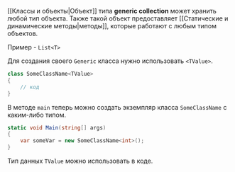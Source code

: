 
[[Классы и объекты|Объект]] типа **generic collection** может хранить любой тип объекта. Также такой объект предоставляет [[Статические и динамические методы|методы]], которые работают с любым типом объектов.

Пример - `List<T>`

Для создания своего `Generic` класса нужно использовать `<TValue>`. 
```cs
class SomeClassName<TValue>
{
    // код
}
```

В методе `main` теперь можно создать экземпляр класса `SomeClassName` с каким-либо типом.
```cs
static void Main(string[] args)
{
    var someVar = new SomeClassName<int>();
}
```

Тип данных `TValue` можно использовать в коде.
